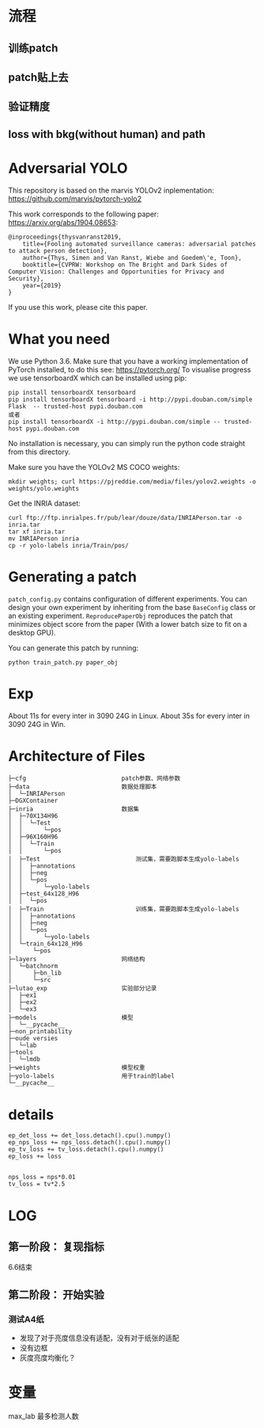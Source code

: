 # 流程
## 训练patch
## patch贴上去
## 验证精度
## loss with bkg(without human) and path




# Adversarial YOLO
This repository is based on the marvis YOLOv2 inplementation: https://github.com/marvis/pytorch-yolo2

This work corresponds to the following paper: https://arxiv.org/abs/1904.08653:
```
@inproceedings{thysvanranst2019,
    title={Fooling automated surveillance cameras: adversarial patches to attack person detection},
    author={Thys, Simen and Van Ranst, Wiebe and Goedem\'e, Toon},
    booktitle={CVPRW: Workshop on The Bright and Dark Sides of Computer Vision: Challenges and Opportunities for Privacy and Security},
    year={2019}
}
```

If you use this work, please cite this paper.

# What you need
We use Python 3.6.
Make sure that you have a working implementation of PyTorch installed, to do this see: https://pytorch.org/
To visualise progress we use tensorboardX which can be installed using pip:
```
pip install tensorboardX tensorboard
pip install tensorboardX tensorboard -i http://pypi.douban.com/simple Flask  -- trusted-host pypi.douban.com
或者
pip install tensorboardX -i http://pypi.douban.com/simple -- trusted-host pypi.douban.com

```
No installation is necessary, you can simply run the python code straight from this directory.

Make sure you have the YOLOv2 MS COCO weights:
```
mkdir weights; curl https://pjreddie.com/media/files/yolov2.weights -o weights/yolo.weights
```

Get the INRIA dataset:
```
curl ftp://ftp.inrialpes.fr/pub/lear/douze/data/INRIAPerson.tar -o inria.tar
tar xf inria.tar
mv INRIAPerson inria
cp -r yolo-labels inria/Train/pos/
```

# Generating a patch
`patch_config.py` contains configuration of different experiments. You can design your own experiment by inheriting from the base `BaseConfig` class or an existing experiment. `ReproducePaperObj` reproduces the patch that minimizes object score from the paper (With a lower batch size to fit on a desktop GPU).

You can generate this patch by running:
```
python train_patch.py paper_obj
```

# Exp
About 11s for every inter in 3090 24G in Linux. 
About 35s for every inter in 3090 24G in Win. 

# Architecture of Files 
```
├─cfg                           patch参数、网络参数
├─data                          数据处理脚本
│  └─INRIAPerson
├─DGXContainer
├─inria                         数据集
│  ├─70X134H96
│  │  └─Test
│  │      └─pos
│  ├─96X160H96
│  │  └─Train
│  │      └─pos
│  ├─Test                           测试集，需要跑脚本生成yolo-labels
│  │  ├─annotations
│  │  ├─neg
│  │  └─pos
│  │      └─yolo-labels
│  ├─test_64x128_H96
│  │  └─pos
│  ├─Train                          训练集，需要跑脚本生成yolo-labels
│  │  ├─annotations
│  │  ├─neg
│  │  └─pos
│  │      └─yolo-labels
│  └─train_64x128_H96
│      └─pos
├─layers                        网络结构
│  └─batchnorm
│      ├─bn_lib
│      └─src
├─lutao_exp                     实验部分记录
│  ├─ex1
│  ├─ex2
│  └─ex3
├─models                        模型
│  └─__pycache__
├─non_printability
├─oude versies
│  └─lab
├─tools                         
│  └─lmdb
├─weights                       模型权重
├─yolo-labels                   用于train的label
└─__pycache__
```


# details
```
ep_det_loss += det_loss.detach().cpu().numpy()
ep_nps_loss += nps_loss.detach().cpu().numpy()
ep_tv_loss += tv_loss.detach().cpu().numpy()
ep_loss += loss


nps_loss = nps*0.01
tv_loss = tv*2.5
```
# LOG
## 第一阶段： 复现指标
6.6结束

## 第二阶段：  开始实验
### 测试A4纸
- 发现了对于亮度信息没有适配，没有对于纸张的适配
- 没有边框
- 灰度亮度均衡化？

# 变量
max_lab 最多检测人数